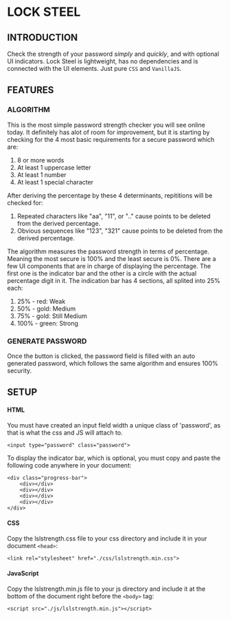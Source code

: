 # LOCK STEEL

## INTRODUCTION

Check the strength of your password *simply* and *quickly*, and with optional UI indicators. Lock Steel is lightweight, has no dependencies and is connected with the UI elements. Just pure ```CSS``` and ```VanillaJS```.

## FEATURES

### ALGORITHM

This is the most simple password strength checker you will see online today. It definitely has alot of room for improvement, but it is starting by checking for the 4 most basic requirements for a secure password which are:
1. 8 or more words
2. At least 1 uppercase letter
3. At least 1 number
4. At least 1 special character

After deriving the percentage by these 4 determinants, repititions will be checked for:
1. Repeated characters like "aa", "11", or ".." cause points to be deleted from the derived percentage.
2. Obvious sequences like "123", "321" cause points to be deleted from the derived percentage.

The algorithm measures the password strength in terms of percentage. Meaning the most secure is 100% and the least secure is 0%. There are a few UI components that are in charge of displaying the percentage. The first one is the indicator bar and the other is a circle with the actual percentage digit in it.
The indication bar has 4 sections, all splited into 25% each:
1. 25% - red: Weak
2. 50% - gold: Medium
3. 75% - gold: Still Medium
4. 100% - green: Strong

### GENERATE PASSWORD

Once the button is clicked, the password field is filled with an auto generated password, which follows the same algorithm and ensures 100% security.

## SETUP

#### HTML
You must have created an input field width a unique class of 'password', as that is what the css and JS will attach to.

    <input type="password" class="password"> 

To display the indicator bar, which is optional, you must copy and paste the following code anywhere in your document:
   
    <div class="progress-bar">
        <div></div>
        <div></div>
        <div></div>
        <div></div>
    </div>

#### CSS
Copy the lslstrength.css file to your css directory and include it in your document ```<head>```:

    <link rel="stylesheet" href="./css/lslstrength.min.css">

#### JavaScript
Copy the lslstrength.min.js file to your js directory and include it at the bottom of the document right before the ```<body>``` tag:
        
    <script src="./js/lslstrength.min.js"></script>
        



